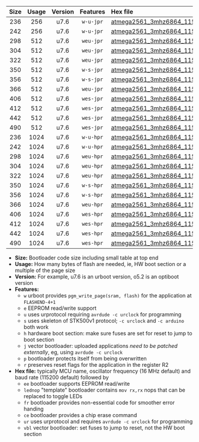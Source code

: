 |Size|Usage|Version|Features|Hex file|
|:-:|:-:|:-:|:-:|:--|
|236|256|u7.6|`w-u-jpr`|[atmega2561_3mhz6864_115200bps_ur_vbl.hex](https://raw.githubusercontent.com/stefanrueger/urboot/main/bootloaders/atmega2561/fcpu_3mhz6864/115200_bps/atmega2561_3mhz6864_115200bps_ur_vbl.hex)|
|242|256|u7.6|`w-u-jpr`|[atmega2561_3mhz6864_115200bps_lednop_ur_vbl.hex](https://raw.githubusercontent.com/stefanrueger/urboot/main/bootloaders/atmega2561/fcpu_3mhz6864/115200_bps/atmega2561_3mhz6864_115200bps_lednop_ur_vbl.hex)|
|298|512|u7.6|`weu-jpr`|[atmega2561_3mhz6864_115200bps_ee_ur_vbl.hex](https://raw.githubusercontent.com/stefanrueger/urboot/main/bootloaders/atmega2561/fcpu_3mhz6864/115200_bps/atmega2561_3mhz6864_115200bps_ee_ur_vbl.hex)|
|304|512|u7.6|`weu-jpr`|[atmega2561_3mhz6864_115200bps_ee_lednop_ur_vbl.hex](https://raw.githubusercontent.com/stefanrueger/urboot/main/bootloaders/atmega2561/fcpu_3mhz6864/115200_bps/atmega2561_3mhz6864_115200bps_ee_lednop_ur_vbl.hex)|
|322|512|u7.6|`weu-jpr`|[atmega2561_3mhz6864_115200bps_ee_lednop_fr_ur_vbl.hex](https://raw.githubusercontent.com/stefanrueger/urboot/main/bootloaders/atmega2561/fcpu_3mhz6864/115200_bps/atmega2561_3mhz6864_115200bps_ee_lednop_fr_ur_vbl.hex)|
|350|512|u7.6|`w-s-jpr`|[atmega2561_3mhz6864_115200bps_vbl.hex](https://raw.githubusercontent.com/stefanrueger/urboot/main/bootloaders/atmega2561/fcpu_3mhz6864/115200_bps/atmega2561_3mhz6864_115200bps_vbl.hex)|
|356|512|u7.6|`w-s-jpr`|[atmega2561_3mhz6864_115200bps_lednop_vbl.hex](https://raw.githubusercontent.com/stefanrueger/urboot/main/bootloaders/atmega2561/fcpu_3mhz6864/115200_bps/atmega2561_3mhz6864_115200bps_lednop_vbl.hex)|
|366|512|u7.6|`weu-jpr`|[atmega2561_3mhz6864_115200bps_ee_lednop_fr_ce_ur_vbl.hex](https://raw.githubusercontent.com/stefanrueger/urboot/main/bootloaders/atmega2561/fcpu_3mhz6864/115200_bps/atmega2561_3mhz6864_115200bps_ee_lednop_fr_ce_ur_vbl.hex)|
|406|512|u7.6|`wes-jpr`|[atmega2561_3mhz6864_115200bps_ee_vbl.hex](https://raw.githubusercontent.com/stefanrueger/urboot/main/bootloaders/atmega2561/fcpu_3mhz6864/115200_bps/atmega2561_3mhz6864_115200bps_ee_vbl.hex)|
|412|512|u7.6|`wes-jpr`|[atmega2561_3mhz6864_115200bps_ee_lednop_vbl.hex](https://raw.githubusercontent.com/stefanrueger/urboot/main/bootloaders/atmega2561/fcpu_3mhz6864/115200_bps/atmega2561_3mhz6864_115200bps_ee_lednop_vbl.hex)|
|442|512|u7.6|`wes-jpr`|[atmega2561_3mhz6864_115200bps_ee_lednop_fr_vbl.hex](https://raw.githubusercontent.com/stefanrueger/urboot/main/bootloaders/atmega2561/fcpu_3mhz6864/115200_bps/atmega2561_3mhz6864_115200bps_ee_lednop_fr_vbl.hex)|
|490|512|u7.6|`wes-jpr`|[atmega2561_3mhz6864_115200bps_ee_lednop_fr_ce_vbl.hex](https://raw.githubusercontent.com/stefanrueger/urboot/main/bootloaders/atmega2561/fcpu_3mhz6864/115200_bps/atmega2561_3mhz6864_115200bps_ee_lednop_fr_ce_vbl.hex)|
|236|1024|u7.6|`w-u-hpr`|[atmega2561_3mhz6864_115200bps_ur.hex](https://raw.githubusercontent.com/stefanrueger/urboot/main/bootloaders/atmega2561/fcpu_3mhz6864/115200_bps/atmega2561_3mhz6864_115200bps_ur.hex)|
|242|1024|u7.6|`w-u-hpr`|[atmega2561_3mhz6864_115200bps_lednop_ur.hex](https://raw.githubusercontent.com/stefanrueger/urboot/main/bootloaders/atmega2561/fcpu_3mhz6864/115200_bps/atmega2561_3mhz6864_115200bps_lednop_ur.hex)|
|298|1024|u7.6|`weu-hpr`|[atmega2561_3mhz6864_115200bps_ee_ur.hex](https://raw.githubusercontent.com/stefanrueger/urboot/main/bootloaders/atmega2561/fcpu_3mhz6864/115200_bps/atmega2561_3mhz6864_115200bps_ee_ur.hex)|
|304|1024|u7.6|`weu-hpr`|[atmega2561_3mhz6864_115200bps_ee_lednop_ur.hex](https://raw.githubusercontent.com/stefanrueger/urboot/main/bootloaders/atmega2561/fcpu_3mhz6864/115200_bps/atmega2561_3mhz6864_115200bps_ee_lednop_ur.hex)|
|322|1024|u7.6|`weu-hpr`|[atmega2561_3mhz6864_115200bps_ee_lednop_fr_ur.hex](https://raw.githubusercontent.com/stefanrueger/urboot/main/bootloaders/atmega2561/fcpu_3mhz6864/115200_bps/atmega2561_3mhz6864_115200bps_ee_lednop_fr_ur.hex)|
|350|1024|u7.6|`w-s-hpr`|[atmega2561_3mhz6864_115200bps.hex](https://raw.githubusercontent.com/stefanrueger/urboot/main/bootloaders/atmega2561/fcpu_3mhz6864/115200_bps/atmega2561_3mhz6864_115200bps.hex)|
|356|1024|u7.6|`w-s-hpr`|[atmega2561_3mhz6864_115200bps_lednop.hex](https://raw.githubusercontent.com/stefanrueger/urboot/main/bootloaders/atmega2561/fcpu_3mhz6864/115200_bps/atmega2561_3mhz6864_115200bps_lednop.hex)|
|366|1024|u7.6|`weu-hpr`|[atmega2561_3mhz6864_115200bps_ee_lednop_fr_ce_ur.hex](https://raw.githubusercontent.com/stefanrueger/urboot/main/bootloaders/atmega2561/fcpu_3mhz6864/115200_bps/atmega2561_3mhz6864_115200bps_ee_lednop_fr_ce_ur.hex)|
|406|1024|u7.6|`wes-hpr`|[atmega2561_3mhz6864_115200bps_ee.hex](https://raw.githubusercontent.com/stefanrueger/urboot/main/bootloaders/atmega2561/fcpu_3mhz6864/115200_bps/atmega2561_3mhz6864_115200bps_ee.hex)|
|412|1024|u7.6|`wes-hpr`|[atmega2561_3mhz6864_115200bps_ee_lednop.hex](https://raw.githubusercontent.com/stefanrueger/urboot/main/bootloaders/atmega2561/fcpu_3mhz6864/115200_bps/atmega2561_3mhz6864_115200bps_ee_lednop.hex)|
|442|1024|u7.6|`wes-hpr`|[atmega2561_3mhz6864_115200bps_ee_lednop_fr.hex](https://raw.githubusercontent.com/stefanrueger/urboot/main/bootloaders/atmega2561/fcpu_3mhz6864/115200_bps/atmega2561_3mhz6864_115200bps_ee_lednop_fr.hex)|
|490|1024|u7.6|`wes-hpr`|[atmega2561_3mhz6864_115200bps_ee_lednop_fr_ce.hex](https://raw.githubusercontent.com/stefanrueger/urboot/main/bootloaders/atmega2561/fcpu_3mhz6864/115200_bps/atmega2561_3mhz6864_115200bps_ee_lednop_fr_ce.hex)|

- **Size:** Bootloader code size including small table at top end
- **Usage:** How many bytes of flash are needed, ie, HW boot section or a multiple of the page size
- **Version:** For example, u7.6 is an urboot version, o5.2 is an optiboot version
- **Features:**
  + `w` urboot provides `pgm_write_page(sram, flash)` for the application at `FLASHEND-4+1`
  + `e` EEPROM read/write support
  + `u` uses urprotocol requiring `avrdude -c urclock` for programming
  + `s` uses skeleton of STK500v1 protocol; `-c urclock` and `-c arduino` both work
  + `h` hardware boot section: make sure fuses are set for reset to jump to boot section
  + `j` vector bootloader: uploaded applications *need to be patched externally*, eg, using `avrdude -c urclock`
  + `p` bootloader protects itself from being overwritten
  + `r` preserves reset flags for the application in the register R2
- **Hex file:** typically MCU name, oscillator frequency (16 MHz default) and baud rate (115200 default) followed by
  + `ee` bootloader supports EEPROM read/write
  + `lednop` "template" bootloader contains `mov rx,rx` nops that can be replaced to toggle LEDs
  + `fr` bootloader provides non-essential code for smoother error handing
  + `ce` bootloader provides a chip erase command
  + `ur` uses urprotocol and requires `avrdude -c urclock` for programming
  + `vbl` vector bootloader: set fuses to jump to reset, not the HW boot section
